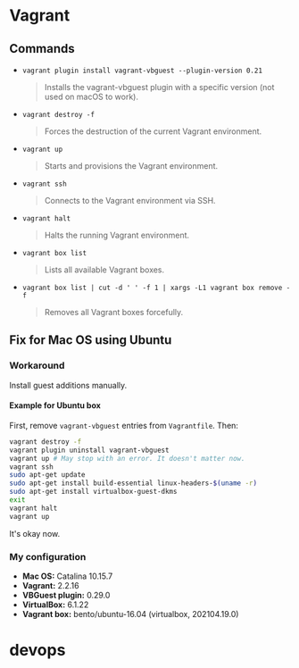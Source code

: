 # Vagrant

## Commands

-   `vagrant plugin install vagrant-vbguest --plugin-version 0.21`

    > Installs the vagrant-vbguest plugin with a specific version (not used on macOS to work).

-   `vagrant destroy -f`

    > Forces the destruction of the current Vagrant environment.

-   `vagrant up`

    > Starts and provisions the Vagrant environment.

-   `vagrant ssh`

    > Connects to the Vagrant environment via SSH.

-   `vagrant halt`

    > Halts the running Vagrant environment.

-   `vagrant box list`

    > Lists all available Vagrant boxes.

-   `vagrant box list | cut -d ' ' -f 1 | xargs -L1 vagrant box remove -f`
    > Removes all Vagrant boxes forcefully.

## Fix for Mac OS using Ubuntu

### Workaround

Install guest additions manually.

#### Example for Ubuntu box

First, remove `vagrant-vbguest` entries from `Vagrantfile`. Then:

```sh
vagrant destroy -f
vagrant plugin uninstall vagrant-vbguest
vagrant up # May stop with an error. It doesn't matter now.
vagrant ssh
sudo apt-get update
sudo apt-get install build-essential linux-headers-$(uname -r)
sudo apt-get install virtualbox-guest-dkms
exit
vagrant halt
vagrant up
```

It's okay now.

### My configuration

-   **Mac OS:** Catalina 10.15.7
-   **Vagrant:** 2.2.16
-   **VBGuest plugin:** 0.29.0
-   **VirtualBox:** 6.1.22
-   **Vagrant box:** bento/ubuntu-16.04 (virtualbox, 202104.19.0)
# devops
